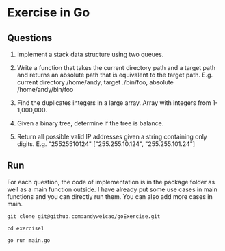 # Exercise in Go

## Questions

1. Implement a stack data structure using two queues.
 
2. Write a function that takes the current directory path and a target path and returns an absolute path that is equivalent to the target path. 
E.g. current directory /home/andy, target ./bin/foo, absolute /home/andy/bin/foo 
 
3. Find the duplicates integers in a large array. Array with integers from 1-1,000,000.
 
4. Given a binary tree, determine if the tree is balance.
 
5.  Return all possible valid IP addresses given a string containing only digits. 
E.g. "25525510124" ["255.255.10.124", "255.255.101.24"]

## Run

For each question, the code of implementation is in the package folder as well as a main function outside. I have already put some use cases in main functions and you can directly run them. You can also add more cases in main. 

`git clone git@github.com:andyweicao/goExercise.git`

`cd exercise1`

`go run main.go`